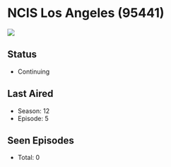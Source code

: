 # NCIS Los Angeles (95441)

<img src="https://dg31sz3gwrwan.cloudfront.net/poster/95441/204231-0-optimized.jpg" />

## Status
* Continuing
## Last Aired
* Season: 12
* Episode: 5
## Seen Episodes
* Total: 0
